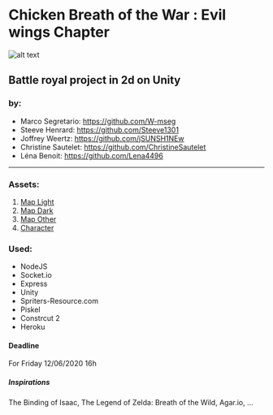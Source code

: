 # Chicken Breath of the War : Evil wings Chapter

![alt text](https://cdn.discordapp.com/attachments/654763750116818944/720000141133611119/huhuh.png "Picture")


## Battle royal project in 2d on Unity

### by:

* Marco Segretario: https://github.com/W-mseg 
* Steeve Henrard: https://github.com/Steeve1301
* Joffrey Weertz: https://github.com/jSUNSH1NEw
* Christine Sautelet: https://github.com/ChristineSautelet
* Léna Benoit: https://github.com/Lena4496

----------------------------------------------------

### Assets:

1. [Map Light](https://cdn.discordapp.com/attachments/654763750116818944/720381321091874956/lighter-1.png.png)
2. [Map Dark](https://cdn.discordapp.com/attachments/654763750116818944/720380714520019015/euhuehuh-1.png.png)
3. [Map Other](https://cdn.discordapp.com/attachments/713355455866601503/720677822401871931/map1.jpg)
4. [Character](https://cdn.discordapp.com/attachments/654763750116818944/720702558355718174/jODGJn4.png)

### Used:

* NodeJS
* Socket.io
* Express
* Unity
* Spriters-Resource.com
* Piskel
* Constrcut 2
* Heroku

#### Deadline

For Friday 12/06/2020 16h 


##### Inspirations

The Binding of Isaac, The Legend of Zelda: Breath of the Wild, Agar.io, ...
